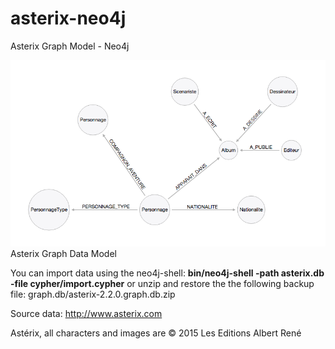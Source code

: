 # asterix-neo4j
Asterix Graph Model - Neo4j

![alt tag](https://raw.githubusercontent.com/sfrechette/asterix-neo4j/master/graphmodel_asterix.png)
Asterix Graph Data Model

You can import data using the neo4j-shell: **bin/neo4j-shell -path asterix.db -file cypher/import.cypher** or
unzip and restore the the following backup file: graph.db/asterix-2.2.0.graph.db.zip

Source data: http://www.asterix.com 

Astérix, all characters and images are © 2015 Les Editions Albert René

